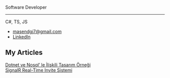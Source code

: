 Software Developer 

-------------
C#, TS, JS

* [masendgj7@gmail.com](mailto:masendgj7@gmail.com)
* [LinkedIn](https://www.linkedin.com/in/ya%C5%9Far-can/)

My Articles
-------------

[Dotnet ve Nosql’ le İlişkili Tasarım Örneği](https://yasarcan.medium.com/dotnet-ve-nosql-le-i%CC%87li%C5%9Fkili-tasar%C4%B1m-%C3%B6rne%C4%9Fi-ba4bde626e30) <br>
[SignalR Real-Time Invite Sistemi](https://yasarcan.medium.com/signalr-real-time-invite-sistemi-79100808f427)
